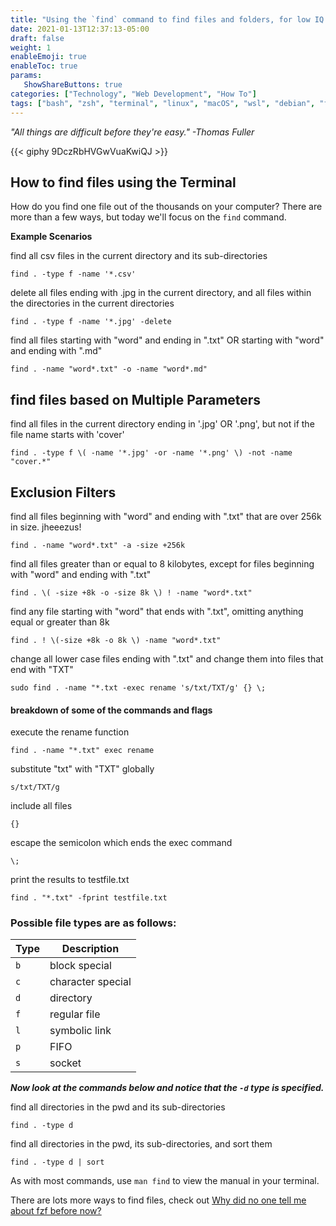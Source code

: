 ```yaml
---
title: "Using the `find` command to find files and folders, for low IQ individuals"
date: 2021-01-13T12:37:13-05:00
draft: false
weight: 1
enableEmoji: true
enableToc: true
params:
   ShowShareButtons: true
categories: ["Technology", "Web Development", "How To"]
tags: ["bash", "zsh", "terminal", "linux", "macOS", "wsl", "debian", "find", "terminal commands", "programming", "how-to", "learn to code", "self-taught", "autodidact", "web development", "system admin", "fzf", "jdupes", "alan resnick", "put it on your desktop"]
---
```

<!--![img](https://external-content.duckduckgo.com/iu/?u=https%3A%2F%2Ftse1.mm.bing.net%2Fth%3Fid%3DOIP.QQIFwj8TNOIBTR367L92fQHaFi%26pid%3DApi&f=1)
-->
*"All things are difficult before they're easy." -Thomas Fuller*


{{< giphy 9DczRbHVGwVuaKwiQJ >}}

## How to find files using the Terminal

How do you find one file out of the thousands on your computer?
There are more than a few ways, but today we'll focus on the `find` command.

**Example Scenarios**

find all csv files in the current directory and its sub-directories
```
find . -type f -name '*.csv'
```

delete all files ending with .jpg in the current directory, and all files within the directories in the current directories
```
find . -type f -name '*.jpg' -delete
```

find all files starting with "word" and ending in ".txt" OR starting with "word" and ending with ".md"
```
find . -name "word*.txt" -o -name "word*.md"
```

## find files based on Multiple Parameters

find all files in the current directory ending in '.jpg' OR '.png', but not if the file name starts with 'cover'
```
find . -type f \( -name '*.jpg' -or -name '*.png' \) -not -name "cover.*"
```

## Exclusion Filters
find all files beginning with "word" and ending with ".txt" that are over 256k in size. jheeezus!
```
find . -name "word*.txt" -a -size +256k
```

 find all files greater than or equal to 8 kilobytes, except for files beginning with "word" and ending with ".txt"
```
find . \( -size +8k -o -size 8k \) ! -name "word*.txt"
```
find any file starting with "word" that ends with ".txt", omitting anything equal or greater than 8k
```
find . ! \(-size +8k -o 8k \) -name "word*.txt"
```

change all lower case files ending with ".txt" and change them into files that end with "TXT"
```
sudo find . -name "*.txt -exec rename 's/txt/TXT/g' {} \;
```

#### breakdown of some of the commands and flags

execute the rename function
```
find . -name "*.txt" exec rename
```
substitute "txt" with "TXT" globally
```
s/txt/TXT/g
``` 
include all files
```
{}
```
escape the semicolon which ends the exec command
```
\;
```

print the results to testfile.txt
```
find . "*.txt" -fprint testfile.txt
```

### Possible file types are as follows:

| Type | Description |
|--|--|
| `b` | block special |
|`c`| character special |
| `d` | directory |
|`f`| regular file|
|`l` |symbolic link|
|`p`| FIFO|
|`s` |socket|

***Now look at the commands below and notice that the `-d` type is specified.***

find all directories in the pwd and its sub-directories
```
find . -type d
``` 

find all directories in the pwd, its sub-directories, and sort them
```
find . -type d | sort
``` 

As with most commands, use `man find` to view the manual in your terminal.

There are lots more ways to find files, check out [Why did no one tell me about fzf before now?](/posts/notes/note.fzf/)

